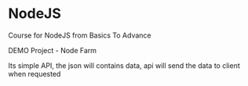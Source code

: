 # NodeJS
Course for NodeJS from Basics To Advance

DEMO Project - Node Farm

Its simple API, the json will contains data, api will send the data to client when requested

